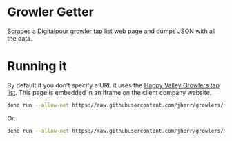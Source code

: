 Growler Getter
==============

Scrapes a [Digitalpour growler tap list](http://digitalpour.com) web page and dumps JSON with all the data.

# Running it

By default if you don't specify a URL it uses the [Happy Valley Growlers tap list](http://fbpage.digitalpour.com/?companyID=5237d19cfb890c093ca8029f&locationID=1). This page is embedded in an iframe on the client company website.

```sh
deno run --allow-net https://raw.githubusercontent.com/jherr/growlers/master/growler-getter/growler-getter.ts
```

Or:

```sh
deno run --allow-net https://raw.githubusercontent.com/jherr/growlers/master/growler-getter/growler-getter.ts URL
```

